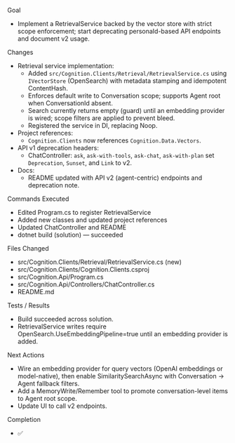 Goal
- Implement a RetrievalService backed by the vector store with strict scope enforcement; start deprecating personaId-based API endpoints and document v2 usage.

Changes
- Retrieval service implementation:
  - Added `src/Cognition.Clients/Retrieval/RetrievalService.cs` using `IVectorStore` (OpenSearch) with metadata stamping and idempotent ContentHash.
  - Enforces default write to Conversation scope; supports Agent root when ConversationId absent.
  - Search currently returns empty (guard) until an embedding provider is wired; scope filters are applied to prevent bleed.
  - Registered the service in DI, replacing Noop.
- Project references:
  - `Cognition.Clients` now references `Cognition.Data.Vectors`.
- API v1 deprecation headers:
  - ChatController: `ask`, `ask-with-tools`, `ask-chat`, `ask-with-plan` set `Deprecation`, `Sunset`, and `Link` to v2.
- Docs:
  - README updated with API v2 (agent-centric) endpoints and deprecation note.

Commands Executed
- Edited Program.cs to register RetrievalService
- Added new classes and updated project references
- Updated ChatController and README
- dotnet build (solution) — succeeded

Files Changed
- src/Cognition.Clients/Retrieval/RetrievalService.cs (new)
- src/Cognition.Clients/Cognition.Clients.csproj
- src/Cognition.Api/Program.cs
- src/Cognition.Api/Controllers/ChatController.cs
- README.md

Tests / Results
- Build succeeded across solution.
- RetrievalService writes require OpenSearch.UseEmbeddingPipeline=true until an embedding provider is added.

Next Actions
- Wire an embedding provider for query vectors (OpenAI embeddings or model-native), then enable SimilaritySearchAsync with Conversation → Agent fallback filters.
- Add a MemoryWrite/Remember tool to promote conversation-level items to Agent root scope.
- Update UI to call v2 endpoints.

Completion
- ✅

